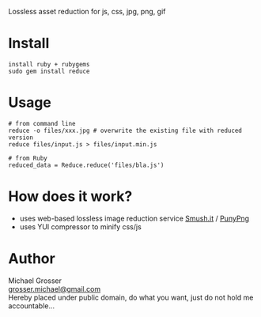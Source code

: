 Lossless asset reduction for js, css, jpg, png, gif 

Install
=======
    install ruby + rubygems
    sudo gem install reduce

Usage
=====
    # from command line
    reduce -o files/xxx.jpg # overwrite the existing file with reduced version
    reduce files/input.js > files/input.min.js

    # from Ruby
    reduced_data = Reduce.reduce('files/bla.js')

How does it work?
=================
 - uses web-based lossless image reduction service [Smush.it](http://smush.it) / [PunyPng](http://www.gracepointafterfive.com/punypng)
 - uses YUI compressor to minify css/js

Author
======
Michael Grosser  
grosser.michael@gmail.com  
Hereby placed under public domain, do what you want, just do not hold me accountable...  